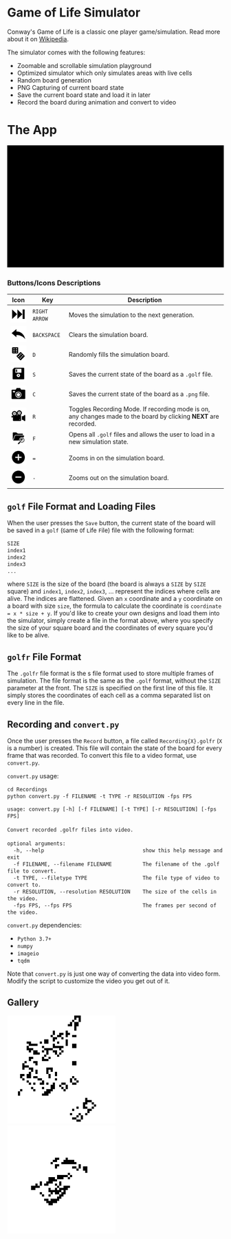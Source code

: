 # Game of Life Simulator

Conway's Game of Life is a classic one player game/simulation. Read more about it on [Wikipedia](https://en.wikipedia.org/wiki/Conway%27s_Game_of_Life).

The simulator comes with the following features:

* Zoomable and scrollable simulation playground
* Optimized simulator which only simulates areas with live cells
* Random board generation
* PNG Capturing of current board state
* Save the current board state and load it in later
* Record the board during animation and convert to video

# The App

<img src="Documentation/documentation.gif" alt="GIF Showing the functionality of the Game of Life Simulator app" />
<br />

### Buttons/Icons Descriptions

Icon | Key | Description
--- | --- | ---
<img src="src/Icons/next.png" alt="Next Icon" width=50px /> | `RIGHT ARROW` | Moves the simulation to the next generation.
<img src="src/Icons/reset.png" alt="Reset Icon" width=50px /> | `BACKSPACE` | Clears the simulation board.
<img src="src/Icons/random.png" alt="Random Icon" width=50px /> | `D` | Randomly fills the simulation board.
<img src="src/Icons/save.png" alt="Save Icon" width=50px /> | `S` | Saves the current state of the board as a `.golf` file.
<img src="src/Icons/snapshot.png" alt="Snapshot Icon" width=50px /> | `C` | Saves the current state of the board as a `.png` file.
<img src="src/Icons/recordrecording.gif" alt="Recording Icon" width=50px /> | `R` | Toggles Recording Mode. If recording mode is on, any changes made to the board by clicking **NEXT** are recorded.
<img src="src/Icons/Open.png" alt="Search Files Icon" width=50px /> | `F` | Opens all `.golf` files and allows the user to load in a new simulation state.
<img src="src/Icons/Zoom In.png" alt="Zoom In Files Icon" width=50px /> | `=` | Zooms in on the simulation board.
<img src="src/Icons/Zoom Out.png" alt="Zoom Out Files Icon" width=50px /> | `-` | Zooms out on the simulation board.

## `golf` File Format and Loading Files

When the user presses the `Save` button, the current state of the board will be saved in a `golf` (`G`ame `O`f `L`ife `F`ile) file with the following format:

```
SIZE
index1
index2
index3
...
```

where `SIZE` is the size of the board (the board is always a `SIZE` by `SIZE` square) and `index1`, `index2`, `index3`, ... represent the indices where cells are alive. The indices are flattened. Given an `x` coordinate and a `y` coordinate on a board with size `size`, the formula to calculate the coordinate is `coordinate = x * size + y`. If you'd like to create your own designs and load them into the simulator, simply create a file in the format above, where you specify the size of your square board and the coordinates of every square you'd like to be alive.

## `golfr` File Format

The `.golfr` file format is the s file format used to store multiple frames of simulation. The file format is the same as the `.golf` format, without the `SIZE` parameter at the front. The `SIZE` is specified on the first line of this file. It simply stores the coordinates of each cell as a comma separated list on every line in the file.

## Recording and `convert.py`

Once the user presses the `Record` button, a file called `Recording{X}.golfr` (`X` is a number) is created. This file will contain the state of the board for every frame that was recorded. To convert this file to a video format, use `convert.py`.

`convert.py` usage:

```
cd Recordings
python convert.py -f FILENAME -t TYPE -r RESOLUTION -fps FPS
```

```
usage: convert.py [-h] [-f FILENAME] [-t TYPE] [-r RESOLUTION] [-fps FPS]

Convert recorded .golfr files into video.

optional arguments:
  -h, --help                                show this help message and exit
  -f FILENAME, --filename FILENAME          The filename of the .golf file to convert.
  -t TYPE, --filetype TYPE                  The file type of video to convert to.
  -r RESOLUTION, --resolution RESOLUTION    The size of the cells in the video.
  -fps FPS, --fps FPS                       The frames per second of the video.
```

`convert.py` dependencies:

* `Python 3.7+`
* `numpy`
* `imageio`
* `tqdm`

Note that `convert.py` is just one way of converting the data into video form. Modify the script to customize the video you get out of it.

## Gallery

<img src="Documentation/snapshot.png" alt="Example Snapshot" width=50% />
<br />

<img src="Documentation/recording.gif" alt="Recording GIF" width=50% />
<br />